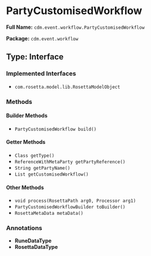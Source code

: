 # PartyCustomisedWorkflow

**Full Name:** `cdm.event.workflow.PartyCustomisedWorkflow`

**Package:** `cdm.event.workflow`

## Type: Interface

### Implemented Interfaces

- `com.rosetta.model.lib.RosettaModelObject`

### Methods

#### Builder Methods

- `PartyCustomisedWorkflow build()`

#### Getter Methods

- `Class getType()`
- `ReferenceWithMetaParty getPartyReference()`
- `String getPartyName()`
- `List getCustomisedWorkflow()`

#### Other Methods

- `void process(RosettaPath arg0, Processor arg1)`
- `PartyCustomisedWorkflowBuilder toBuilder()`
- `RosettaMetaData metaData()`

### Annotations

- **RuneDataType**
- **RosettaDataType**

